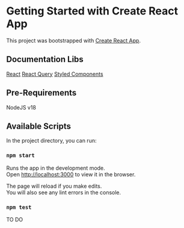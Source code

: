 # Getting Started with Create React App

This project was bootstrapped with [Create React App](https://github.com/facebook/create-react-app).

## Documentation Libs

[React](https://es.react.dev/)
[React Query](https://www.npmjs.com/package/react-query)
[Styled Components](https://styled-components.com/docs/basics)

## Pre-Requirements

NodeJS v18

## Available Scripts

In the project directory, you can run:

### `npm start`

Runs the app in the development mode.\
Open [http://localhost:3000](http://localhost:3000) to view it in the browser.

The page will reload if you make edits.\
You will also see any lint errors in the console.

### `npm test`

TO DO

